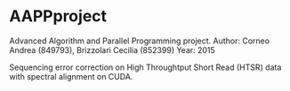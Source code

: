 # AAPPproject

Advanced Algorithm and Parallel Programming project.
Author: Corneo Andrea (849793), Brizzolari Cecilia (852399)
Year: 2015

Sequencing error correction on High Throughtput Short Read (HTSR) data with spectral alignment on CUDA.
